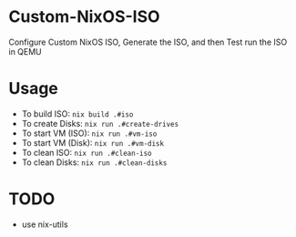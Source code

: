 # Custom-NixOS-ISO

  Configure Custom NixOS ISO, Generate the ISO, and then Test run the ISO in QEMU

# Usage

  - To build ISO:
      `nix build .#iso`
  - To create Disks:
      `nix run .#create-drives`
  - To start VM (ISO):
      `nix run .#vm-iso`
  - To start VM (Disk):
      `nix run .#vm-disk`
  - To clean ISO:
      `nix run .#clean-iso`
  - To clean Disks:
      `nix run .#clean-disks`

# TODO

   - use nix-utils
